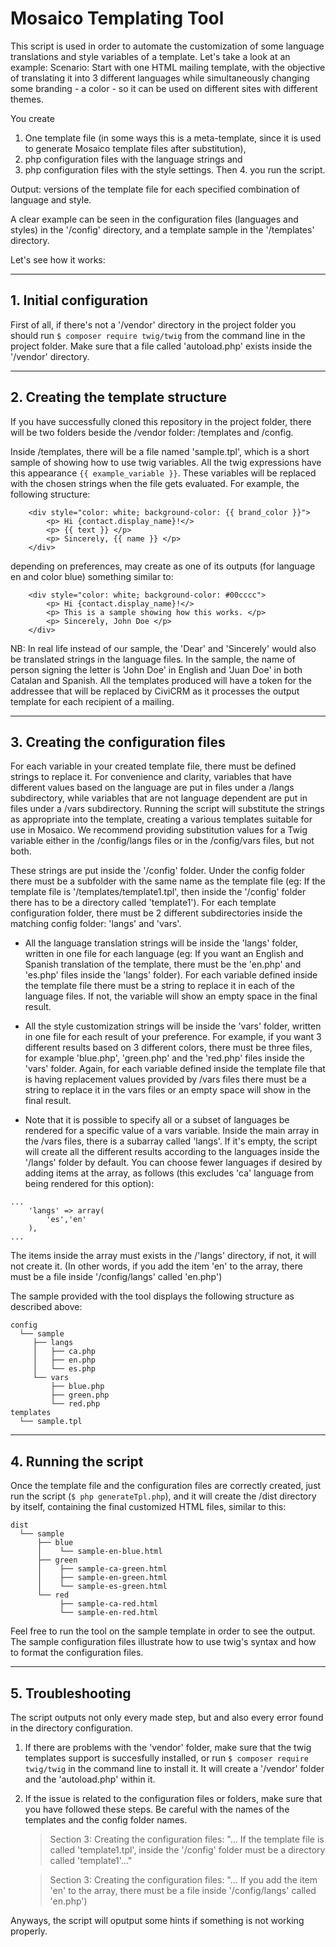 # Mosaico Templating Tool

This script is used in order to automate the customization of some language translations and style variables of a template. Let's take a look at an example: 
Scenario: Start with one HTML mailing template, with the objective of translating it into 3 different languages while simultaneously changing some branding - a color - so it can be used on different sites with different themes. 

You create 
1. One template file (in some ways this is a meta-template, since it is used to generate Mosaico template files after substitution), 
2. php configuration files with the language strings and 
3. php configuration files with the style settings.
Then 4. you run the script. 

Output: versions of the template file for each specified combination of language and style.

A clear example can be seen in the configuration files (languages and styles) in the '/config' directory, and a template sample in the '/templates' directory.

Let's see how it works:
___
## 1. Initial configuration

First of all, if there's not a '/vendor' directory in the project folder you should run `$ composer require twig/twig` from the command line in the project folder. Make sure that a file called 'autoload.php' exists inside the '/vendor' directory.
___
## 2. Creating the template structure

If you have successfully cloned this repository in the project folder, there will be two folders beside the /vendor folder: /templates and /config.

Inside /templates, there will be a file named 'sample.tpl', which is a short sample of showing how to use twig variables. All the twig expressions have this appearance `{{ example_variable }}`. These variables will be replaced with the chosen strings when the file gets evaluated. For example, the following structure: 
```
    <div style="color: white; background-color: {{ brand_color }}">
        <p> Hi {contact.display_name}!</>
        <p> {{ text }} </p>
        <p> Sincerely, {{ name }} </p>
    </div>
```
depending on preferences, may create as one of its outputs (for language en and color blue) something similar to:
```
    <div style="color: white; background-color: #00cccc">
        <p> Hi {contact.display_name}!</>
        <p> This is a sample showing how this works. </p>
        <p> Sincerely, John Doe </p>
    </div>
```

NB: In real life instead of our sample, the 'Dear' and 'Sincerely' would also be translated strings in the language files. In the sample, the name of person signing the letter is 'John Doe' in English and 'Juan Doe' in both Catalan and Spanish. All the templates produced will have a token for the addressee that will be replaced by CiviCRM as it processes the output template for each recipient of a mailing.
___
## 3. Creating the configuration files

For each variable in your created template file, there must be defined strings to replace it. For convenience and clarity, variables that have different values based on the language are put in files under a /langs subdirectory, while variables that are not language dependent are put in files under a /vars subdirectory. Running the script will substitute the strings as appropriate into the template, creating a various templates suitable for use in Mosaico. We recommend providing substitution values for a Twig variable either in the /config/langs files or in the /config/vars files, but not both.

These strings are put inside the '/config' folder. Under the config folder there must be a subfolder with the same name as the template file (eg: If the template file is '/templates/template1.tpl', then inside the '/config' folder there has to be a directory called 'template1'). For each template configuration folder, there must be 2 different subdirectories inside the matching config folder: 'langs' and 'vars'. 

* All the language translation strings will be inside the 'langs' folder, written in one file for each language (eg: If you want an English and Spanish translation of the template, there must be the 'en.php' and 'es.php' files inside the 'langs' folder). For each variable defined inside the template file there must be a string to replace it in each of the language files. If not, the variable will show an empty space in the final result.

* All the style customization strings will be inside the 'vars' folder, written in one file for each result of your preference. For example, if you want 3 different results based on 3 different colors, there must be three files, for example 'blue.php', 'green.php' and the 'red.php' files inside the 'vars' folder. Again, for each variable defined inside the template file that is having replacement values provided by /vars files there must be a string to replace it in the vars files or an empty space will show in the final result. 

* Note that it is possible to specify all or a subset of languages be rendered for a specific value of a vars variable. Inside the main array in the /vars files, there is a subarray called 'langs'. If it's empty, the script will create all the different results according to the languages inside the '/langs' folder by default. You can choose fewer languages if desired by adding items at the array, as follows (this excludes 'ca' language from being rendered for this option): 
```
...
    'langs' => array(
        'es','en'
    ),
...
```
The items inside the array must exists in the /'langs' directory, if not, it will not create it. (In other words, if you add the item 'en' to the array, there must be a file inside '/config/langs' called 'en.php')

The sample provided with the tool displays the following structure as described above:

```
config
  └── sample
     ├── langs
     │   ├── ca.php
     │   ├── en.php
     │   └── es.php
     └── vars
         ├── blue.php
         ├── green.php
         └── red.php
templates
  └── sample.tpl

```
___
## 4. Running the script

Once the template file and the configuration files are correctly created, just run the script (`$ php generateTpl.php`), and it will create the /dist directory by itself, containing the final customized HTML files, similar to this:
```
dist
  └── sample
      ├── blue
      │    └── sample-en-blue.html
      ├── green
      │    ├── sample-ca-green.html
      │    ├── sample-en-green.html
      │    └── sample-es-green.html
      └── red
           ├── sample-ca-red.html
           └── sample-en-red.html
```

Feel free to run the tool on the sample template in order to see the output. The sample configuration files illustrate how to use twig's syntax and how to format the configuration files.

___
## 5. Troubleshooting

The script outputs not only every made step, but and also every error found in the directory configuration.

1. If there are problems with the 'vendor' folder, make sure that the twig templates support is succesfully installed, or run `$ composer require twig/twig` in the command line to install it. It will create a '/vendor' folder and the 'autoload.php' within it.

2. If the issue is related to the configuration files or folders, make sure that you have followed these steps. Be careful with the names of the templates and the config folder names. 
    > Section 3: Creating the configuration files:
    >  "... If the template file is called 'template1.tpl', inside the '/config' folder must be a directory called 'template1'..."

    > Section 3: Creating the configuration files:
    >  "... If you add the item 'en' to the array, there must be a file inside '/config/langs' called 'en.php')

Anyways, the script will oputput some hints if something is not working properly.
